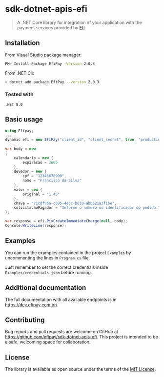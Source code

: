 # sdk-dotnet-apis-efi

> A .NET Core library for integration of your application with the payment services
provided by [Efí](https://sejaefi.com.br/).


## Installation

From Visual Studio package manager: 

```bash
PM> Install-Package EfiPay -Version 2.0.3
```

From .NET Cli:

```bash
> dotnet add package EfiPay --version 2.0.3
```

### Tested with
```
.NET 8.0

```
## Basic usage

```c#
using Efipay;
...
dynamic efi = new EfiPay("client_id", "client_secret", true, "production.p12");
            
var body = new 
{
    calendario = new {
        expiracao = 3600
    },
    devedor = new {
        cpf = "12345678909",
        nome = "Francisco da Silva"
    },
    valor = new {
        original = "1.45"
    },
    chave = "71cdf9ba-c695-4e3c-b010-abb521a3f1be",
    solicitacaoPagador = "Informe o número ou identificador do pedido."
};

var response = efi.PixCreateImmediateCharge(null, body);
Console.WriteLine(response);
```

## Examples

You can run the examples contained in the project `Examples` by uncommenting the lines in `Program.cs` file.

Just remember to set the correct credentials inside `Examples/credentials.json` before running.

## Additional documentation

The full documentation with all available endpoints is in https://dev.efipay.com.br/.


## Contributing

Bug reports and pull requests are welcome on GitHub at https://github.com/efipay/sdk-dotnet-apis-efi. This project is intended to be a safe, welcoming space for collaboration.

## License

The library is available as open source under the terms of the [MIT License](LICENSE).
